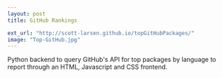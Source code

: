 ```yaml
---
layout: post
title: GitHub Rankings

ext_url: "http://scott-larsen.github.io/topGitHubPackages/"
image: "Top-GitHub.jpg"
---
```


Python backend to query GitHub's API for top packages by language to report through an HTML, Javascript and CSS frontend.